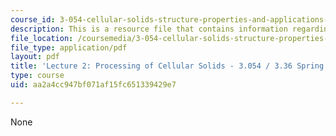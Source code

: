 ```yaml
---
course_id: 3-054-cellular-solids-structure-properties-and-applications-spring-2015
description: This is a resource file that contains information regarding lecture 2.
file_location: /coursemedia/3-054-cellular-solids-structure-properties-and-applications-spring-2015/aa2a4cc947bf071af15fc651339429e7_MIT3_054S15_L2_Proc.pdf
file_type: application/pdf
layout: pdf
title: 'Lecture 2: Processing of Cellular Solids - 3.054 / 3.36 Spring 2015'
type: course
uid: aa2a4cc947bf071af15fc651339429e7

---
```

None